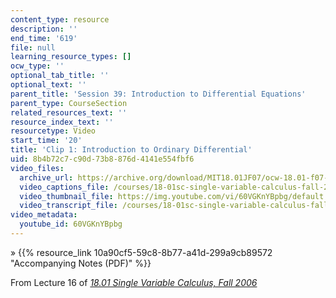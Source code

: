 ```yaml
---
content_type: resource
description: ''
end_time: '619'
file: null
learning_resource_types: []
ocw_type: ''
optional_tab_title: ''
optional_text: ''
parent_title: 'Session 39: Introduction to Differential Equations'
parent_type: CourseSection
related_resources_text: ''
resource_index_text: ''
resourcetype: Video
start_time: '20'
title: 'Clip 1: Introduction to Ordinary Differential'
uid: 8b4b72c7-c90d-73b8-876d-4141e554fbf6
video_files:
  archive_url: https://archive.org/download/MIT18.01JF07/ocw-18.01-f07-lec16_300k.mp4
  video_captions_file: /courses/18-01sc-single-variable-calculus-fall-2010/919ceed1c5e05ae4992a5cb9defba0b9_60VGKnYBpbg.vtt
  video_thumbnail_file: https://img.youtube.com/vi/60VGKnYBpbg/default.jpg
  video_transcript_file: /courses/18-01sc-single-variable-calculus-fall-2010/b4a6b8f677273d5f1bfed1e253234ba7_60VGKnYBpbg.pdf
video_metadata:
  youtube_id: 60VGKnYBpbg
---
```


» {{% resource_link 10a90cf5-59c8-8b77-a41d-299a9cb89572 "Accompanying Notes (PDF)" %}}

From Lecture 16 of [_18.01 Single Variable Calculus, Fall 2006_](/courses/18-01-single-variable-calculus-fall-2006/video_galleries/video-lectures)



